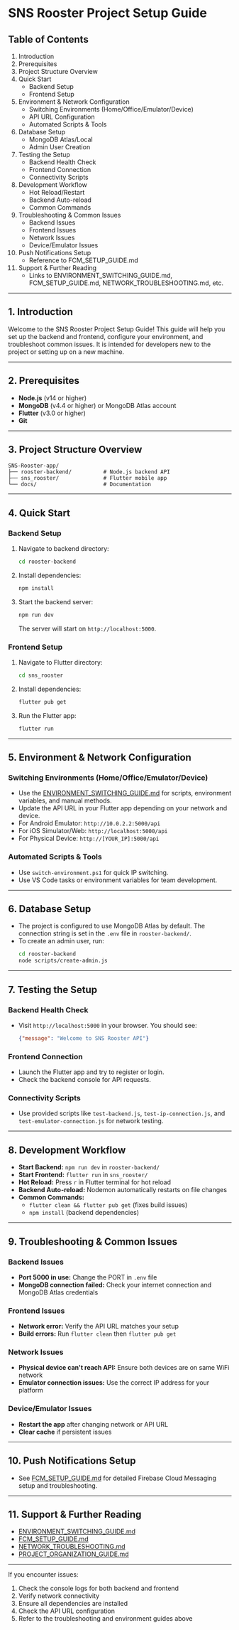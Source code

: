 # SNS Rooster Project Setup Guide

## Table of Contents
1. Introduction
2. Prerequisites
3. Project Structure Overview
4. Quick Start
    - Backend Setup
    - Frontend Setup
5. Environment & Network Configuration
    - Switching Environments (Home/Office/Emulator/Device)
    - API URL Configuration
    - Automated Scripts & Tools
6. Database Setup
    - MongoDB Atlas/Local
    - Admin User Creation
7. Testing the Setup
    - Backend Health Check
    - Frontend Connection
    - Connectivity Scripts
8. Development Workflow
    - Hot Reload/Restart
    - Backend Auto-reload
    - Common Commands
9. Troubleshooting & Common Issues
    - Backend Issues
    - Frontend Issues
    - Network Issues
    - Device/Emulator Issues
10. Push Notifications Setup
    - Reference to FCM_SETUP_GUIDE.md
11. Support & Further Reading
    - Links to ENVIRONMENT_SWITCHING_GUIDE.md, FCM_SETUP_GUIDE.md, NETWORK_TROUBLESHOOTING.md, etc.

---

## 1. Introduction
Welcome to the SNS Rooster Project Setup Guide! This guide will help you set up the backend and frontend, configure your environment, and troubleshoot common issues. It is intended for developers new to the project or setting up on a new machine.

---

## 2. Prerequisites
- **Node.js** (v14 or higher)
- **MongoDB** (v4.4 or higher) or MongoDB Atlas account
- **Flutter** (v3.0 or higher)
- **Git**

---

## 3. Project Structure Overview
```
SNS-Rooster-app/
├── rooster-backend/          # Node.js backend API
├── sns_rooster/              # Flutter mobile app
└── docs/                     # Documentation
```

---

## 4. Quick Start

### Backend Setup
1. Navigate to backend directory:
   ```bash
   cd rooster-backend
   ```
2. Install dependencies:
   ```bash
   npm install
   ```
3. Start the backend server:
   ```bash
   npm run dev
   ```
   The server will start on `http://localhost:5000`.

### Frontend Setup
1. Navigate to Flutter directory:
   ```bash
   cd sns_rooster
   ```
2. Install dependencies:
   ```bash
   flutter pub get
   ```
3. Run the Flutter app:
   ```bash
   flutter run
   ```

---

## 5. Environment & Network Configuration

### Switching Environments (Home/Office/Emulator/Device)
- Use the [ENVIRONMENT_SWITCHING_GUIDE.md](setup/ENVIRONMENT_SWITCHING_GUIDE.md) for scripts, environment variables, and manual methods.
- Update the API URL in your Flutter app depending on your network and device.
- For Android Emulator: `http://10.0.2.2:5000/api`
- For iOS Simulator/Web: `http://localhost:5000/api`
- For Physical Device: `http://[YOUR_IP]:5000/api`

### Automated Scripts & Tools
- Use `switch-environment.ps1` for quick IP switching.
- Use VS Code tasks or environment variables for team development.

---

## 6. Database Setup

- The project is configured to use MongoDB Atlas by default. The connection string is set in the `.env` file in `rooster-backend/`.
- To create an admin user, run:
  ```bash
  cd rooster-backend
  node scripts/create-admin.js
  ```

---

## 7. Testing the Setup

### Backend Health Check
- Visit `http://localhost:5000` in your browser. You should see:
  ```json
  {"message": "Welcome to SNS Rooster API"}
  ```

### Frontend Connection
- Launch the Flutter app and try to register or login.
- Check the backend console for API requests.

### Connectivity Scripts
- Use provided scripts like `test-backend.js`, `test-ip-connection.js`, and `test-emulator-connection.js` for network testing.

---

## 8. Development Workflow

- **Start Backend:** `npm run dev` in `rooster-backend/`
- **Start Frontend:** `flutter run` in `sns_rooster/`
- **Hot Reload:** Press `r` in Flutter terminal for hot reload
- **Backend Auto-reload:** Nodemon automatically restarts on file changes
- **Common Commands:**
  - `flutter clean && flutter pub get` (fixes build issues)
  - `npm install` (backend dependencies)

---

## 9. Troubleshooting & Common Issues

### Backend Issues
- **Port 5000 in use:** Change the PORT in `.env` file
- **MongoDB connection failed:** Check your internet connection and MongoDB Atlas credentials

### Frontend Issues
- **Network error:** Verify the API URL matches your setup
- **Build errors:** Run `flutter clean` then `flutter pub get`

### Network Issues
- **Physical device can't reach API:** Ensure both devices are on same WiFi network
- **Emulator connection issues:** Use the correct IP address for your platform

### Device/Emulator Issues
- **Restart the app** after changing network or API URL
- **Clear cache** if persistent issues

---

## 10. Push Notifications Setup
- See [FCM_SETUP_GUIDE.md](FCM_SETUP_GUIDE.md) for detailed Firebase Cloud Messaging setup and troubleshooting.

---

## 11. Support & Further Reading
- [ENVIRONMENT_SWITCHING_GUIDE.md](setup/ENVIRONMENT_SWITCHING_GUIDE.md)
- [FCM_SETUP_GUIDE.md](../FCM_SETUP_GUIDE.md)
- [NETWORK_TROUBLESHOOTING.md](../NETWORK_TROUBLESHOOTING.md)
- [PROJECT_ORGANIZATION_GUIDE.md](PROJECT_ORGANIZATION_GUIDE.md)

---

If you encounter issues:
1. Check the console logs for both backend and frontend
2. Verify network connectivity
3. Ensure all dependencies are installed
4. Check the API URL configuration
5. Refer to the troubleshooting and environment guides above 